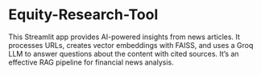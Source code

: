 # Equity-Research-Tool
This Streamlit app provides AI-powered insights from news articles. It processes URLs, creates vector embeddings with FAISS, and uses a Groq LLM to answer questions about the content with cited sources. It’s an effective RAG pipeline for financial news analysis.
